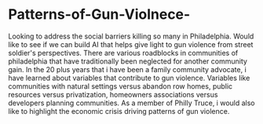 # Patterns-of-Gun-Violnece-
Looking to address the social barriers killing so many in Philadelphia. Would like to see if we can build AI that helps give light to gun violence from street soldier's perspectives. There are various roadblocks in communities of philadelphia that have traditionally been neglected for another community gain. In the 20 plus years that i have been a family community advocate, i have learned about variables that contribute to gun violence. Variables like communities with natural settings versus abandon row homes, public resources versus privatization, homeowners associations versus developers planning communities. As a member of Philly Truce, i would also like to highlight the economic crisis driving patterns of gun violence.
